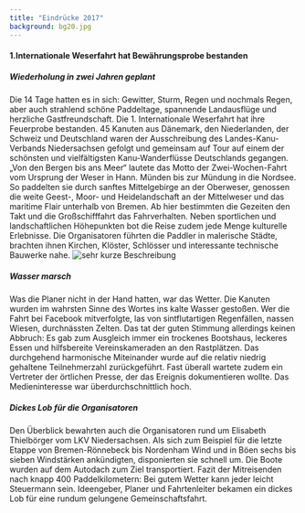 ```yaml
---
title: "Eindrücke 2017"
background: bg20.jpg
---
```


#### 1.Internationale Weserfahrt hat Bewährungsprobe bestanden

##### Wiederholung in zwei Jahren geplant

Die 14 Tage hatten es in sich: Gewitter, Sturm, Regen und nochmals Regen, aber auch strahlend schöne Paddeltage, spannende Landausflüge und herzliche Gastfreundschaft. Die 1. Internationale Weserfahrt hat ihre Feuerprobe bestanden. 
45 Kanuten aus Dänemark, den Niederlanden, der Schweiz und Deutschland waren der Ausschreibung des Landes-Kanu-Verbands Niedersachsen gefolgt und gemeinsam auf Tour auf einem der schönsten und vielfältigsten Kanu-Wanderflüsse Deutschlands gegangen. „Von den Bergen bis ans Meer“ lautete das Motto der Zwei-Wochen-Fahrt vom Ursprung der Weser in Hann. Münden bis zur Mündung in die Nordsee. So paddelten sie durch sanftes Mittelgebirge an der Oberweser, genossen die weite Geest-, Moor- und Heidelandschaft an der Mittelweser und das maritime Flair unterhalb von Bremen. Ab hier bestimmten die Gezeiten den Takt und die Großschifffahrt das Fahrverhalten. Neben sportlichen und landschaftlichen Höhepunkten bot die Reise zudem jede Menge kulturelle Erlebnisse. Die Organisatoren führten die Paddler in malerische Städte, brachten ihnen Kirchen, Klöster, Schlösser und interessante technische Bauwerke nahe.
![sehr kurze Beschreibung](/assests/images/other_images/whatsoever.jpg "bg20")

##### Wasser marsch
Was die Planer nicht in der Hand hatten, war das Wetter. Die Kanuten wurden im wahrsten Sinne des Wortes ins kalte Wasser gestoßen. Wer die Fahrt bei Facebook mitverfolgte, las von sintflutartigen Regenfällen, nassen Wiesen, durchnässten Zelten. Das tat der guten Stimmung allerdings keinen Abbruch: Es gab zum Ausgleich immer ein trockenes Bootshaus, leckeres Essen und hilfsbereite Vereinskameraden an den Rastplätzen. Das durchgehend harmonische Miteinander wurde auf die relativ niedrig gehaltene Teilnehmerzahl zurückgeführt. Fast überall wartete zudem ein Vertreter der örtlichen Presse, der das Ereignis dokumentieren wollte. Das Medieninteresse war überdurchschnittlich hoch.
##### Dickes Lob für die Organisatoren
Den Überblick bewahrten auch die Organisatoren rund um Elisabeth Thielbörger vom LKV Niedersachsen. Als sich zum Beispiel für die letzte Etappe von Bremen-Rönnebeck bis Nordenham Wind und in Böen sechs bis sieben Windstärken ankündigten, disponierten sie schnell um. Die Boote wurden auf dem Autodach zum Ziel transportiert. Fazit der Mitreisenden nach knapp 400 Paddelkilometern: Bei gutem Wetter kann jeder leicht Steuermann sein. Ideengeber, Planer und Fahrtenleiter bekamen ein dickes Lob für eine rundum gelungene Gemeinschaftsfahrt. 

